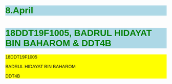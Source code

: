 # 8.April
<!DOCTYPE html>
<html lang="en">
<head>
    <meta charset="UTF-8">
    <meta http-equiv="X-UA-Compatible" content="IE=edge">
    <meta name="viewport" content="width=device-width, initial-scale=1.0">
    <title>Document</title>
    <style>  
     h1 {
            color: green;
            background-color: lightblue;
        }
* {
    font-family: Arial;
}
.intro {
  background-color: yellow;
}
    </style>
</head>
<body>
    <h1>18DDT19F1005, BADRUL HIDAYAT BIN BAHAROM & DDT4B</h1>
    <div class="intro">
        18DDT19F1005<BR>
        <P>BADRUL HIDAYAT BIN BAHAROM</P>
        DDT4B
    </div>
</body>
</html>
